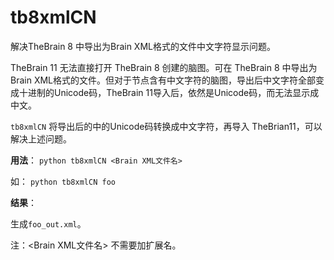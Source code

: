 # tb8xmlCN
解决TheBrain 8 中导出为Brain XML格式的文件中文字符显示问题。

TheBrain 11 无法直接打开 TheBrain 8 创建的脑图。可在 TheBrain 8 中导出为Brain XML格式的文件。但对于节点含有中文字符的脑图，导出后中文字符全部变成十进制的Unicode码，TheBrain 11导入后，依然是Unicode码，而无法显示成中文。

`tb8xmlCN` 将导出后的中的Unicode码转换成中文字符，再导入 TheBrian11，可以解决上述问题。

**用法**：
`python tb8xmlCN <Brain XML文件名>`

如：
`python tb8xmlCN foo`

**结果**：

生成`foo_out.xml`。

注：<Brain XML文件名> 不需要加扩展名。
